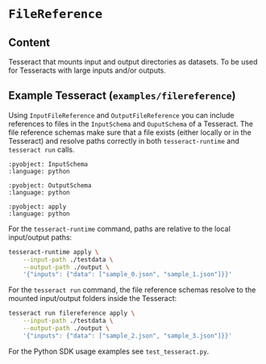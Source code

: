 # `FileReference`

## Content

Tesseract that mounts input and output directories as datasets.
To be used for Tesseracts with large inputs and/or outputs.


## Example Tesseract (`examples/filereference`)

Using `InputFileReference` and `OutputFileReference` you can
include references to files in the `InputSchema` and `OuputSchema` of a Tesseract.
The file reference schemas make sure that a file exists (either locally or in the Tesseract)
and resolve paths correctly in both `tesseract-runtime` and `tesseract run` calls.

```{literalinclude} ../../../../examples/filereference/tesseract_api.py
:pyobject: InputSchema
:language: python
```

```{literalinclude} ../../../../examples/filereference/tesseract_api.py
:pyobject: OutputSchema
:language: python
```

```{literalinclude} ../../../../examples/filereference/tesseract_api.py
:pyobject: apply
:language: python
```


For the `tesseract-runtime` command, paths are relative to the local input/output paths:
```bash
tesseract-runtime apply \
    --input-path ./testdata \
    --output-path ./output \
    '{"inputs": {"data": ["sample_0.json", "sample_1.json"]}}'
```

For the `tesseract run` command, the file
reference schemas resolve to the mounted input/output folders inside the
Tesseract:
```bash
tesseract run filereference apply \
    --input-path ./testdata \
    --output-path ./output \
    '{"inputs": {"data": ["sample_2.json", "sample_3.json"]}}'
```

For the Python SDK usage examples see `test_tesseract.py`.
